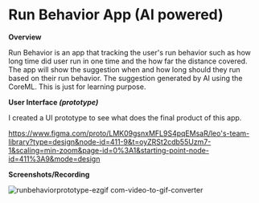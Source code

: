 # Run Behavior App (AI powered)

**Overview**

Run Behavior is an app that tracking the user's run behavior such as how long time did user run in one time and the how far the distance covered. The app will show the suggestion when and how long should they run based on their run behavior. The suggestion generated by AI using the CoreML.
This is just for learning purpose.

**User Interface _(prototype)_**

I created a UI prototype to see what does the final product of this app.

https://www.figma.com/proto/LMK09gsnxMFL9S4pqEMsaR/leo's-team-library?type=design&node-id=411-9&t=oyZRSt2cdb55Uzm7-1&scaling=min-zoom&page-id=0%3A1&starting-point-node-id=411%3A9&mode=design

**Screenshots/Recording**

![runbehaviorprototype-ezgif com-video-to-gif-converter](https://github.com/leowirasanto2/swiftui-run-behavior/assets/156512514/d149a2f6-451f-47e2-bca9-cec7db1817f9)
